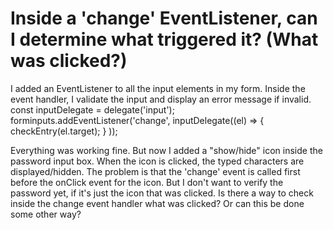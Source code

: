 
# Inside a 'change' EventListener, can I determine what triggered it? (What was clicked?)

I added an EventListener to all the input elements in my form. Inside the event handler, I validate the input and display an error message if invalid.
const inputDelegate = delegate('input');
forminputs.addEventListener('change', inputDelegate((el) => {
    checkEntry(el.target);
    }
));    

Everything was working fine. But now I added a "show/hide" icon inside the password input box. When the icon is clicked, the typed characters are displayed/hidden.
The problem is that the 'change' event is called first before the onClick event for the icon. But I don't want to verify the password yet, if it's just the icon that was clicked.
Is there a way to check inside the change event handler what was clicked? Or can this be done some other way?

        